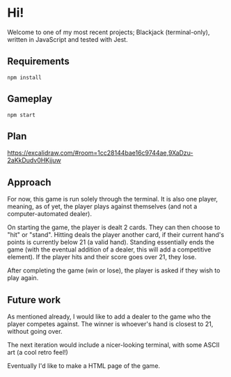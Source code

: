 # Hi! 
Welcome to one of my most recent projects; Blackjack (terminal-only), written in JavaScript and tested with Jest.

## Requirements
```npm install```  

## Gameplay
```npm start```

## Plan

https://excalidraw.com/#room=1cc28144bae16c9744ae,9XaDzu-2aKkDudv0HKjjuw

## Approach

For now, this game is run solely through the terminal. It is also one player, meaning, as of yet, the player plays against themselves (and not a computer-automated dealer). 

On starting the game, the player is dealt 2 cards. They can then choose to "hit" or "stand". Hitting deals the player another card, if their current hand's points is currently below 21 (a valid hand). Standing essentially ends the game (with the eventual addition of a dealer, this will add a competitive element). If the player hits and their score goes over 21, they lose. 

After completing the game (win or lose), the player is asked if they wish to play again.

## Future work
As mentioned already, I would like to add a dealer to the game who the player competes against. The winner is whoever's hand is closest to 21, without going over.

The next iteration would include a nicer-looking terminal, with some ASCII art (a cool retro feel!)

Eventually I'd like to make a HTML page of the game.


